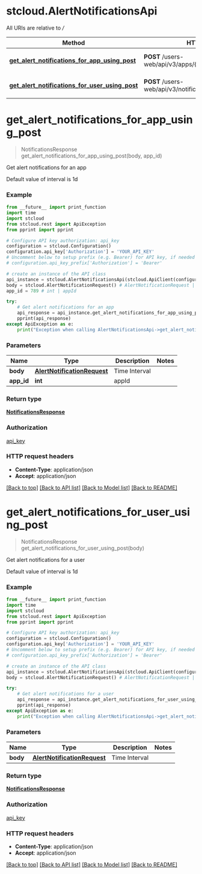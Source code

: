 # stcloud.AlertNotificationsApi

All URIs are relative to */*

| Method                                                                                                                  | HTTP request                                                 | Description                        |
| ----------------------------------------------------------------------------------------------------------------------- | ------------------------------------------------------------ | ---------------------------------- |
| [**get_alert_notifications_for_app_using_post**](AlertNotificationsApi.md#get_alert_notifications_for_app_using_post)   | **POST** /users-web/api/v3/apps/{appId}/notifications/alerts | Get alert notifications for an app |
| [**get_alert_notifications_for_user_using_post**](AlertNotificationsApi.md#get_alert_notifications_for_user_using_post) | **POST** /users-web/api/v3/notifications/alerts              | Get alert notifications for a user |

# **get_alert_notifications_for_app_using_post**
> NotificationsResponse get_alert_notifications_for_app_using_post(body, app_id)

Get alert notifications for an app

Default value of interval is 1d

### Example
```python
from __future__ import print_function
import time
import stcloud
from stcloud.rest import ApiException
from pprint import pprint

# Configure API key authorization: api_key
configuration = stcloud.Configuration()
configuration.api_key['Authorization'] = 'YOUR_API_KEY'
# Uncomment below to setup prefix (e.g. Bearer) for API key, if needed
# configuration.api_key_prefix['Authorization'] = 'Bearer'

# create an instance of the API class
api_instance = stcloud.AlertNotificationsApi(stcloud.ApiClient(configuration))
body = stcloud.AlertNotificationRequest() # AlertNotificationRequest | Time Interval
app_id = 789 # int | appId

try:
    # Get alert notifications for an app
    api_response = api_instance.get_alert_notifications_for_app_using_post(body, app_id)
    pprint(api_response)
except ApiException as e:
    print("Exception when calling AlertNotificationsApi->get_alert_notifications_for_app_using_post: %s\n" % e)
```

### Parameters

| Name       | Type                                                        | Description   | Notes |
| ---------- | ----------------------------------------------------------- | ------------- | ----- |
| **body**   | [**AlertNotificationRequest**](AlertNotificationRequest.md) | Time Interval |
| **app_id** | **int**                                                     | appId         |

### Return type

[**NotificationsResponse**](NotificationsResponse.md)

### Authorization

[api_key](../README.md#api_key)

### HTTP request headers

 - **Content-Type**: application/json
 - **Accept**: application/json

[[Back to top]](#) [[Back to API list]](../README.md#documentation-for-api-endpoints) [[Back to Model list]](../README.md#documentation-for-models) [[Back to README]](../README.md)

# **get_alert_notifications_for_user_using_post**
> NotificationsResponse get_alert_notifications_for_user_using_post(body)

Get alert notifications for a user

Default value of interval is 1d

### Example
```python
from __future__ import print_function
import time
import stcloud
from stcloud.rest import ApiException
from pprint import pprint

# Configure API key authorization: api_key
configuration = stcloud.Configuration()
configuration.api_key['Authorization'] = 'YOUR_API_KEY'
# Uncomment below to setup prefix (e.g. Bearer) for API key, if needed
# configuration.api_key_prefix['Authorization'] = 'Bearer'

# create an instance of the API class
api_instance = stcloud.AlertNotificationsApi(stcloud.ApiClient(configuration))
body = stcloud.AlertNotificationRequest() # AlertNotificationRequest | Time Interval

try:
    # Get alert notifications for a user
    api_response = api_instance.get_alert_notifications_for_user_using_post(body)
    pprint(api_response)
except ApiException as e:
    print("Exception when calling AlertNotificationsApi->get_alert_notifications_for_user_using_post: %s\n" % e)
```

### Parameters

| Name     | Type                                                        | Description   | Notes |
| -------- | ----------------------------------------------------------- | ------------- | ----- |
| **body** | [**AlertNotificationRequest**](AlertNotificationRequest.md) | Time Interval |

### Return type

[**NotificationsResponse**](NotificationsResponse.md)

### Authorization

[api_key](../README.md#api_key)

### HTTP request headers

 - **Content-Type**: application/json
 - **Accept**: application/json

[[Back to top]](#) [[Back to API list]](../README.md#documentation-for-api-endpoints) [[Back to Model list]](../README.md#documentation-for-models) [[Back to README]](../README.md)

